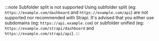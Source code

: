 :::note Subfolder split is not supported
Using subfolder split (eg: `https://example.com/dashboard` and `https://example.com/api`) are not supported nor recommended with Strapi. It's advised that you either use subdomains (eg: `https://api.example.com`) or subfolder unified (eg: `https://example.com/strapi/dashboard` and `https://example.com/strapi/api`).
:::
